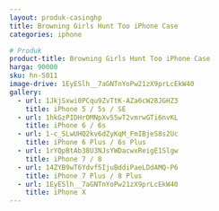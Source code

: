 ```yaml
---
layout: produk-casinghp
title: Browning Girls Hunt Too iPhone Case
categories: iphone

# Produk
product-title: Browning Girls Hunt Too iPhone Case
harga: 90000
sku: hn-5011
image-drive: 1EyESlh__7aGNTnYoPw21zX9prLcEkW40
gallery:
  - url: 1JkjSxwi0PCqu9ZvTtK-AZa6cW28JGHZ3
    title: iPhone 5 / 5s / SE
  - url: 1hkGzPIDHrOMNpXv55wT2vmrwGTi6nvKL
    title: iPhone 6 / 6s
  - url: 1-c_SLwUHQ2kv6dZyKqM_FmIBjeS8s2Uc
    title: iPhone 6 Plus / 6s Plus
  - url: 1rYQpBtAb38U3NJsYWDacwxReigE1Slgw
    title: iPhone 7 / 8
  - url: 14ZYB9wT6Ydvf5IjuBddiPaeLDdAMQ-P6
    title: iPhone 7 Plus / 8 Plus
  - url: 1EyESlh__7aGNTnYoPw21zX9prLcEkW40
    title: iPhone X
---
```

